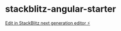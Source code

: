 # stackblitz-angular-starter

[Edit in StackBlitz next generation editor ⚡️](https://stackblitz.com/~/github.com/jayrgee/stackblitz-angular-starter)